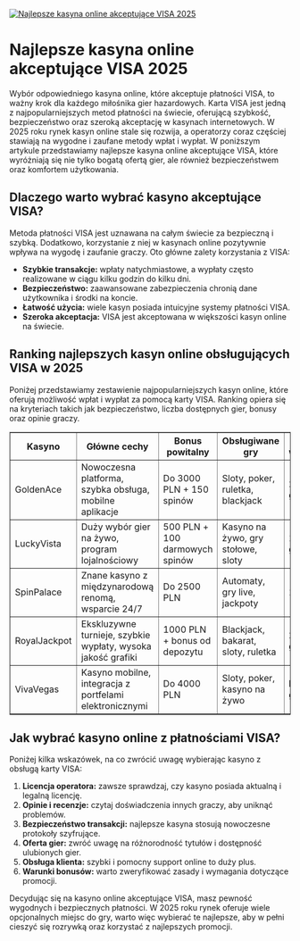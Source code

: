 [![Najlepsze kasyna online akceptujące VISA 2025](https://123-caf.pages.dev/gitsignup.png)](https://vrmoo.ru/Bt82HjjY)

<h1>Najlepsze kasyna online akceptujące VISA 2025</h1> <p>Wybór odpowiedniego kasyna online, które akceptuje płatności VISA, to ważny krok dla każdego miłośnika gier hazardowych. Karta VISA jest jedną z najpopularniejszych metod płatności na świecie, oferującą szybkość, bezpieczeństwo oraz szeroką akceptację w kasynach internetowych. W 2025 roku rynek kasyn online stale się rozwija, a operatorzy coraz częściej stawiają na wygodne i zaufane metody wpłat i wypłat. W poniższym artykule przedstawiamy najlepsze kasyna online akceptujące VISA, które wyróżniają się nie tylko bogatą ofertą gier, ale również bezpieczeństwem oraz komfortem użytkowania.</p>  <h2>Dlaczego warto wybrać kasyno akceptujące VISA?</h2> <p>Metoda płatności VISA jest uznawana na całym świecie za bezpieczną i szybką. Dodatkowo, korzystanie z niej w kasynach online pozytywnie wpływa na wygodę i zaufanie graczy. Oto główne zalety korzystania z VISA:</p> <ul>   <li><strong>Szybkie transakcje:</strong> wpłaty natychmiastowe, a wypłaty często realizowane w ciągu kilku godzin do kilku dni.</li>   <li><strong>Bezpieczeństwo:</strong> zaawansowane zabezpieczenia chronią dane użytkownika i środki na koncie.</li>   <li><strong>Łatwość użycia:</strong> wiele kasyn posiada intuicyjne systemy płatności VISA.</li>   <li><strong>Szeroka akceptacja:</strong> VISA jest akceptowana w większości kasyn online na świecie.</li> </ul>  <h2>Ranking najlepszych kasyn online obsługujących VISA w 2025</h2> <p>Poniżej przedstawiamy zestawienie najpopularniejszych kasyn online, które oferują możliwość wpłat i wypłat za pomocą karty VISA. Ranking opiera się na kryteriach takich jak bezpieczeństwo, liczba dostępnych gier, bonusy oraz opinie graczy.</p>  <table border="1" cellpadding="8" cellspacing="0">   <thead>     <tr>       <th>Kasyno</th>       <th>Główne cechy</th>       <th>Bonus powitalny</th>       <th>Obsługiwane gry</th>       <th>Czas wypłaty</th>     </tr>   </thead>   <tbody>     <tr>       <td>GoldenAce</td>       <td>Nowoczesna platforma, szybka obsługa, mobilne aplikacje</td>       <td>Do 3000 PLN + 150 spinów</td>       <td>Sloty, poker, ruletka, blackjack</td>       <td>24-48 godzin</td>     </tr>     <tr>       <td>LuckyVista</td>       <td>Duży wybór gier na żywo, program lojalnościowy</td>       <td>500 PLN + 100 darmowych spinów</td>       <td>Kasyno na żywo, gry stołowe, sloty</td>       <td>12-24 godziny</td>     </tr>     <tr>       <td>SpinPalace</td>       <td>Znane kasyno z międzynarodową renomą, wsparcie 24/7</td>       <td>Do 2500 PLN</td>       <td>Automaty, gry live, jackpoty</td>       <td>1-3 dni</td>     </tr>     <tr>       <td>RoyalJackpot</td>       <td>Ekskluzywne turnieje, szybkie wypłaty, wysoka jakość grafiki</td>       <td>1000 PLN + bonus od depozytu</td>       <td>Blackjack, bakarat, sloty, ruletka</td>       <td>24 godziny</td>     </tr>     <tr>       <td>VivaVegas</td>       <td>Kasyno mobilne, integracja z portfelami elektronicznymi</td>       <td>Do 4000 PLN</td>       <td>Sloty, poker, kasyno na żywo</td>       <td>kilka godzin</td>     </tr>   </tbody> </table>  <h2>Jak wybrać kasyno online z płatnościami VISA?</h2> <p>Poniżej kilka wskazówek, na co zwrócić uwagę wybierając kasyno z obsługą karty VISA:</p> <ol>   <li><strong>Licencja operatora:</strong> zawsze sprawdzaj, czy kasyno posiada aktualną i legalną licencję.</li>   <li><strong>Opinie i recenzje:</strong> czytaj doświadczenia innych graczy, aby uniknąć problemów.</li>   <li><strong>Bezpieczeństwo transakcji:</strong> najlepsze kasyna stosują nowoczesne protokoły szyfrujące.</li>   <li><strong>Oferta gier:</strong> zwróć uwagę na różnorodność tytułów i dostępność ulubionych gier.</li>   <li><strong>Obsługa klienta:</strong> szybki i pomocny support online to duży plus.</li>   <li><strong>Warunki bonusów:</strong> warto zweryfikować zasady i wymagania dotyczące promocji.</li> </ol>  <p>Decydując się na kasyno online akceptujące VISA, masz pewność wygodnych i bezpiecznych płatności. W 2025 roku rynek oferuje wiele opcjonalnych miejsc do gry, warto więc wybierać te najlepsze, aby w pełni cieszyć się rozrywką oraz korzystać z najlepszych promocji.</p>